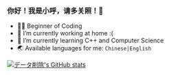 ### 你好！我是小呼，请多关照！🐺

- 🐱‍💻 Beginner of Coding
- 🔭 I’m currently working at home :(
- 🌱 I’m currently learning C++ and Computer Science
- 🌏 Available languages for me: `Chinese|English`

[![データ削除's GitHub stats](https://github-readme-stats.vercel.app/api?username=DaDel7924&show_icons=true&theme=synthwave)](https://github.com/DaDel7924/github-readme-stats)
